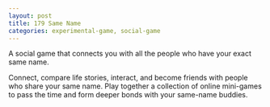```yaml
---
layout: post
title: 179 Same Name
categories: experimental-game, social-game
---
```

A social game that connects you with all the people who have your exact same name. 

Connect, compare life stories, interact, and become friends with people who share your same name. Play together a collection of online mini-games to pass the time and form deeper bonds with your same-name buddies.

